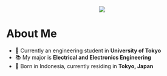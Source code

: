 <div align="center">
  <img src="https://readme-typing-svg.herokuapp.com?font=Times&size=30&duration=5000&pause=700&color=F7F7F7&center=true&vCenter=true&width=600&height=60&lines=Hey+there%2C+I'm+Howard!;%E5%88%9D%E3%82%81%E3%81%BE%E3%81%97%E3%81%A6%E3%80%81%E3%83%9B%E3%83%AF%E3%83%AB%E3%83%89%E3%81%A7%E3%81%99%EF%BC%81"></img>
</div>

# About Me

- :school: Currently an engineering student in **University of Tokyo**
- :books: My major is **Electrical and Electronics Engineering**
- :round_pushpin: Born in Indonesia, currently residing in **Tokyo, Japan**
<!---
- :thinking: Interested in
  - **Data Engineering**
  - **Machine Learning**
  - **Data Driven Network Systems**
-->
